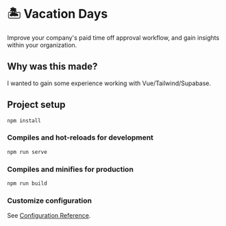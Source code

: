 # 🏝 Vacation Days

Improve your company's paid time off approval workflow, and gain insights within your organization.

## Why was this made?
I wanted to gain some experience working with Vue/Tailwind/Supabase.

## Project setup
```
npm install
```

### Compiles and hot-reloads for development
```
npm run serve
```

### Compiles and minifies for production
```
npm run build
```

### Customize configuration
See [Configuration Reference](https://cli.vuejs.org/config/).
